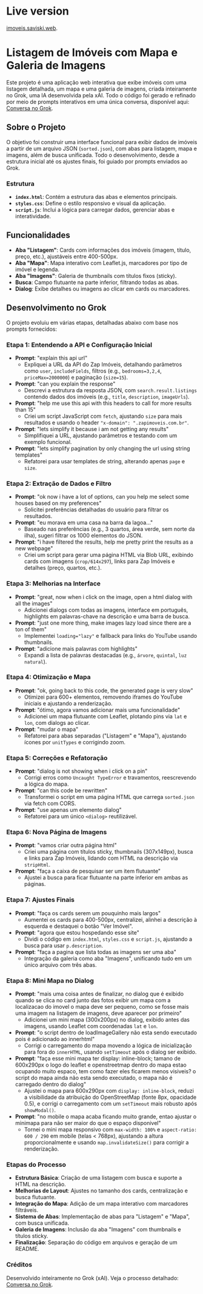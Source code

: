 # Live version

[imoveis.saviski.web](https://imoveis.saviski.web).

# Listagem de Imóveis com Mapa e Galeria de Imagens

Este projeto é uma aplicação web interativa que exibe imóveis com uma listagem detalhada, um mapa e uma galeria de imagens, criada inteiramente no Grok, uma IA desenvolvida pela xAI. Todo o código foi gerado e refinado por meio de prompts interativos em uma única conversa, disponível aqui: [Conversa no Grok](https://grok.com/share/bGVnYWN5_41982680-4854-4db8-99f7-2fe317f0ee90).

## Sobre o Projeto

O objetivo foi construir uma interface funcional para exibir dados de imóveis a partir de um arquivo JSON (`sorted.json`), com abas para listagem, mapa e imagens, além de busca unificada. Todo o desenvolvimento, desde a estrutura inicial até os ajustes finais, foi guiado por prompts enviados ao Grok.

### Estrutura

- **`index.html`**: Contém a estrutura das abas e elementos principais.
- **`styles.css`**: Define o estilo responsivo e visual da aplicação.
- **`script.js`**: Inclui a lógica para carregar dados, gerenciar abas e interatividade.

## Funcionalidades

- **Aba "Listagem"**: Cards com informações dos imóveis (imagem, título, preço, etc.), ajustáveis entre 400-500px.
- **Aba "Mapa"**: Mapa interativo com Leaflet.js, marcadores por tipo de imóvel e legenda.
- **Aba "Imagens"**: Galeria de thumbnails com títulos fixos (sticky).
- **Busca**: Campo flutuante na parte inferior, filtrando todas as abas.
- **Dialog**: Exibe detalhes ou imagens ao clicar em cards ou marcadores.

## Desenvolvimento no Grok

O projeto evoluiu em várias etapas, detalhadas abaixo com base nos prompts fornecidos:

### Etapa 1: Entendendo a API e Configuração Inicial

- **Prompt**: "explain this api url"
  - Expliquei a URL da API do Zap Imóveis, detalhando parâmetros como `user`, `includeFields`, filtros (e.g., `bedrooms=3,2,4`, `priceMax=2000000`) e paginação (`size=15`).
- **Prompt**: "can you explain the response"
  - Descrevi a estrutura da resposta JSON, com `search.result.listings` contendo dados dos imóveis (e.g., `title`, `description`, `imageUrls`).
- **Prompt**: "help me use this api with this headers to call for more results than 15"
  - Criei um script JavaScript com `fetch`, ajustando `size` para mais resultados e usando o header `"x-domain": ".zapimoveis.com.br"`.
- **Prompt**: "lets simplify it because i am not getting any results"
  - Simplifiquei a URL, ajustando parâmetros e testando com um exemplo funcional.
- **Prompt**: "lets simplify pagination by only changing the url using string templates"
  - Refatorei para usar templates de string, alterando apenas `page` e `size`.

### Etapa 2: Extração de Dados e Filtro

- **Prompt**: "ok now i have a lot of options, can you help me select some houses based on my preferences"
  - Solicitei preferências detalhadas do usuário para filtrar os resultados.
- **Prompt**: "eu morava em uma casa na barra da lagoa..."
  - Baseado nas preferências (e.g., 3 quartos, área verde, sem norte da ilha), sugeri filtrar os 1000 elementos do JSON.
- **Prompt**: "i have filtered the results, help me pretty print the results as a new webpage"
  - Criei um script para gerar uma página HTML via Blob URL, exibindo cards com imagens (`crop/614x297`), links para Zap Imóveis e detalhes (preço, quartos, etc.).

### Etapa 3: Melhorias na Interface

- **Prompt**: "great, now when i click on the image, open a html dialog with all the images"
  - Adicionei dialogs com todas as imagens, interface em português, highlights em palavras-chave na descrição e uma barra de busca.
- **Prompt**: "just one more thing, make images lazy load since there are a ton of them"
  - Implementei `loading="lazy"` e fallback para links do YouTube usando thumbnails.
- **Prompt**: "adicione mais palavras com highlights"
  - Expandi a lista de palavras destacadas (e.g., `árvore`, `quintal`, `luz natural`).

### Etapa 4: Otimização e Mapa

- **Prompt**: "ok, going back to this code, the generated page is very slow"
  - Otimizei para 600+ elementos, removendo iframes do YouTube iniciais e ajustando a renderização.
- **Prompt**: "ótimo, agora vamos adicionar mais uma funcionalidade"
  - Adicionei um mapa flutuante com Leaflet, plotando pins via `lat` e `lon`, com dialogs ao clicar.
- **Prompt**: "mudar o mapa"
  - Refatorei para abas separadas ("Listagem" e "Mapa"), ajustando ícones por `unitTypes` e corrigindo zoom.

### Etapa 5: Correções e Refatoração

- **Prompt**: "dialog is not showing when i click on a pin"
  - Corrigi erros como `Uncaught TypeError` e travamentos, reescrevendo a lógica do mapa.
- **Prompt**: "can this code be rewritten"
  - Transformei o script em uma página HTML que carrega `sorted.json` via fetch com CORS.
- **Prompt**: "use apenas um elemento dialog"
  - Refatorei para um único `<dialog>` reutilizável.

### Etapa 6: Nova Página de Imagens

- **Prompt**: "vamos criar outra página html"
  - Criei uma página com títulos sticky, thumbnails (307x149px), busca e links para Zap Imóveis, lidando com HTML na descrição via `stripHtml`.
- **Prompt**: "faça a caixa de pesquisar ser um item flutuante"
  - Ajustei a busca para ficar flutuante na parte inferior em ambas as páginas.

### Etapa 7: Ajustes Finais

- **Prompt**: "faça os cards serem um pouquinho mais largos"
  - Aumentei os cards para 400-500px, centralizei, alinhei a descrição à esquerda e destaquei o botão "Ver Imóvel".
- **Prompt**: "agora que estou hospedando esse site"
  - Dividi o código em `index.html`, `styles.css` e `script.js`, ajustando a busca para usar `p.description`.
- **Prompt**: "faça a pagina que lista todas as imagens ser uma aba"
  - Integração da galeria como aba "Imagens", unificando tudo em um único arquivo com três abas.

### Etapa 8: Mini Mapa no Dialog

- **Prompt**: "mais uma coisa antes de finalizar, no dialog que é exibido quando se clica no card junto das fotos exibir um mapa com a localizacao do imovel o mapa deve ser pequeno, como se fosse mais uma imagem na listagem de imagens, deve aparecer por primeiro"
  - Adicionei um mini mapa (300x200px) no dialog, exibido antes das imagens, usando Leaflet com coordenadas `lat` e `lon`.
- **Prompt**: "o script dentro de loadImageGallery não esta sendo executado pois é adicionado ao innerhtml"
  - Corrigi o carregamento do mapa movendo a lógica de inicialização para fora do `innerHTML`, usando `setTimeout` após o dialog ser exibido.
- **Prompt**: "faça esse mini mapa ter display: inline-block; tamano de 600x290px o logo do leaflet e openstreetmap dentro do mapa estao ocupando muito espaco, tem como fazer eles ficarem menos visiveis? o script do mapa ainda não esta sendo executado, o mapa não é carregado dentro do dialog"
  - Ajustei o mapa para 600x290px com `display: inline-block`, reduzi a visibilidade da atribuição do OpenStreetMap (fonte 8px, opacidade 0.5), e corrigi o carregamento com um `setTimeout` mais robusto após `showModal()`.
- **Prompt**: "no mobile o mapa acaba ficando muito grande, entao ajustar o minimapa para não ser maior do que o espaço disponivel"
  - Tornei o mini mapa responsivo com `max-width: 100%` e `aspect-ratio: 600 / 290` em mobile (telas < 768px), ajustando a altura proporcionalmente e usando `map.invalidateSize()` para corrigir a renderização.

### Etapas do Processo

- **Estrutura Básica**: Criação de uma listagem com busca e suporte a HTML na descrição.
- **Melhorias de Layout**: Ajustes no tamanho dos cards, centralização e busca flutuante.
- **Integração do Mapa**: Adição de um mapa interativo com marcadores filtráveis.
- **Sistema de Abas**: Implementação de abas para "Listagem" e "Mapa", com busca unificada.
- **Galeria de Imagens**: Inclusão da aba "Imagens" com thumbnails e títulos sticky.
- **Finalização**: Separação do código em arquivos e geração de um README.

### Créditos

Desenvolvido inteiramente no Grok (xAI). Veja o processo detalhado: [Conversa no Grok](https://grok.com/share/bGVnYWN5_41982680-4854-4db8-99f7-2fe317f0ee90).
